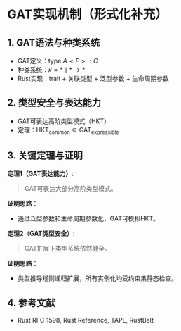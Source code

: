 # GAT实现机制（形式化补充）

## 1. GAT语法与种类系统

- GAT定义：$\text{type } A<P>: C$
- 种类系统：$\kappa = * \mid * \to *$
- Rust实现：trait + 关联类型 + 泛型参数 + 生命周期参数

## 2. 类型安全与表达能力

- GAT可表达高阶类型模式（HKT）
- 定理：$\text{HKT}_{\text{common}} \subseteq \text{GAT}_{\text{expressible}}$

## 3. 关键定理与证明

**定理1（GAT表达能力）**:
> GAT可表达大部分高阶类型模式。

**证明思路**：

- 通过泛型参数和生命周期参数化，GAT可模拟HKT。

**定理2（GAT类型安全）**:
> GAT扩展下类型系统依然健全。

**证明思路**：

- 类型推导规则递归扩展，所有实例化均受约束集静态检查。

## 4. 参考文献

- Rust RFC 1598, Rust Reference, TAPL, RustBelt
